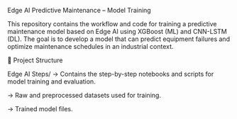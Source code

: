 Edge AI Predictive Maintenance – Model Training

This repository contains the workflow and code for training a predictive maintenance model based on Edge AI using XGBoost (ML) and CNN-LSTM (DL).
The goal is to develop a model that can predict equipment failures and optimize maintenance schedules in an industrial context.

📂 Project Structure

Edge AI Steps/ → Contains the step-by-step notebooks and scripts for model training and evaluation.

 →  Raw and preprocessed datasets used for training.

 → Trained model files.
